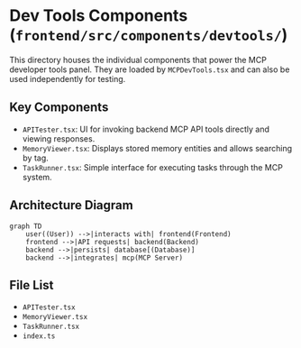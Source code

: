 # Dev Tools Components (`frontend/src/components/devtools/`)

This directory houses the individual components that power the MCP developer tools panel. They are loaded by `MCPDevTools.tsx` and can also be used independently for testing.

## Key Components

- `APITester.tsx`: UI for invoking backend MCP API tools directly and viewing responses.
- `MemoryViewer.tsx`: Displays stored memory entities and allows searching by tag.
- `TaskRunner.tsx`: Simple interface for executing tasks through the MCP system.

## Architecture Diagram

```mermaid
graph TD
    user((User)) -->|interacts with| frontend(Frontend)
    frontend -->|API requests| backend(Backend)
    backend -->|persists| database[(Database)]
    backend -->|integrates| mcp(MCP Server)
```

<!-- File List Start -->

## File List

- `APITester.tsx`
- `MemoryViewer.tsx`
- `TaskRunner.tsx`
- `index.ts`

<!-- File List End -->
